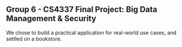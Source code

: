 ## Group 6 - CS4337 Final Project: Big Data Management & Security

We chose to build a practical application for real-world use cases, and settled on a bookstore.
